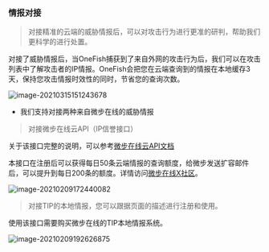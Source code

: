 ### 情报对接



> 对接精准的云端的威胁情报后，可以对攻击行为进行更准的研判，帮助我们更科学的进行处置。

对接了威胁情报后，当OneFish捕获到了来自外网的攻击行为后，我们可以在攻击列表中了解攻击者的IP情报。OneFish会把您在云端查询到的情报在本地缓存3天，保持您攻击情报时效性的同时，节省您的查询次数。

![image-20210315151243678](https://hfish.cn-bj.ufileos.com/images/20210315151243.png)

- 我们支持对接两种来自微步在线的威胁情报

> 对接微步在线云API（IP信誉接口）

关于该接口完整的说明，可以参考[微步在线云API文档](https://x.threatbook.cn/nodev4/vb4/API)

本接口在注册后可以获得每日50条云端情报的查询额度，给微步发送扩容邮件后，可以提升到每日200条的额度。详情访问[微步在线X社区](https://x.threatbook.cn/nodev4/vb4/article?threatInfoID=3101)。

![image-20210209172440082](https://hfish.cn-bj.ufileos.com/images/image-20210209172440082-4770114.png)



> 对接TIP的本地情报，您可以跟据页面的描述进行注册和使用。

使用该接口需要购买微步在线的TIP本地情报系统。

![image-20210209192626875](https://hfish.cn-bj.ufileos.com/images/image-20210209192626875.png)

